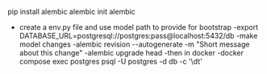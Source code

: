 pip install alembic
alembic init alembic

- create a env.py file and use model path to provide for bootstrap
-export DATABASE_URL=postgresql://postgres:pass@localhost:5432/db
-make model changes
-alembic revision --autogenerate -m "Short message about this change"
-alembic upgrade head
-then in docker
-docker compose exec postgres psql -U postgres -d db -c '\dt'
